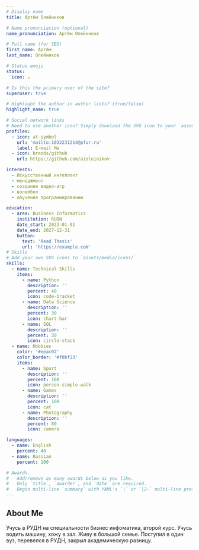 ```yaml
---
# Display name
title: Артём Олейников

# Name pronunciation (optional)
name_pronunciation: Артём Олейников

# Full name (for SEO)
first_name: Артём
last_name: Олейников

# Status emoji
status:
  icon: ☕️

# Is this the primary user of the site?
superuser: true

# Highlight the author in author lists? (true/false)
highlight_name: true

# Social network links
# Need to use another icon? Simply download the SVG icon to your `assets/media/icons/` folder.
profiles:
  - icon: at-symbol
    url: 'mailto:1032231214@pfur.ru'
    label: E-mail Me
  - icon: brands/github
    url: https://github.com/aioleinikov

interests:
  - Искусственный интеллект
  - менеджмент
  - создание видео-игр
  - волейбол
  - обучение программированию

education:
  - area: Business Informatics
    institution: RUDN
    date_start: 2023-01-01
    date_end: 2027-12-31
    button:
      text: 'Read Thesis'
      url: 'https://example.com'
# Skills
# Add your own SVG icons to `assets/media/icons/`
skills:
  - name: Technical Skills
    items:
      - name: Python
        description: ''
        percent: 40
        icon: code-bracket
      - name: Data Science
        description: ''
        percent: 30
        icon: chart-bar
      - name: SQL
        description: ''
        percent: 30
        icon: circle-stack
  - name: Hobbies
    color: '#eeac02'
    color_border: '#f0bf23'
    items:
      - name: Sport
        description: ''
        percent: 100
        icon: person-simple-walk
      - name: Games
        description: ''
        percent: 100
        icon: cat
      - name: Photography
        description: ''
        percent: 80
        icon: camera

languages:
  - name: English
    percent: 40
  - name: Russian
    percent: 100

# Awards.
#   Add/remove as many awards below as you like.
#   Only `title`, `awarder`, and `date` are required.
#   Begin multi-line `summary` with YAML's `|` or `|2-` multi-line prefix and indent 2 spaces below.
---
```


## About Me

Учусь в РУДН на специальности бизнес инфоматика, второй курс. Учусь водить машину, хожу в зал. Живу в большой семье.
Поступил в один вуз, перевелся в РУДН, закрыл академическую разницу.
